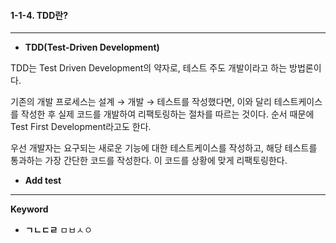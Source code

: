 #### 1-1-4. TDD란?

<hr>

- **TDD(Test-Driven Development)**

TDD는 Test Driven Development의 약자로, 테스트 주도 개발이라고 하는 방법론이다.

기존의 개발 프로세스는 설계 → 개발 → 테스트를 작성했다면,
이와 달리 테스트케이스를 작성한 후 실제 코드를 개발하여 리팩토링하는 절차를 따르는 것이다.
순서 때문에 Test First Development라고도 한다.

우선 개발자는 요구되는 새로운 기능에 대한 테스트케이스를 작성하고, 해당 테스트를 통과하는
가장 간단한 코드를 작성한다. 이 코드를 상황에 맞게 리팩토링한다.

- **Add test**



<hr>

**Keyword**

- **ㄱㄴㄷㄹ**
  ㅁㅂㅅㅇ
